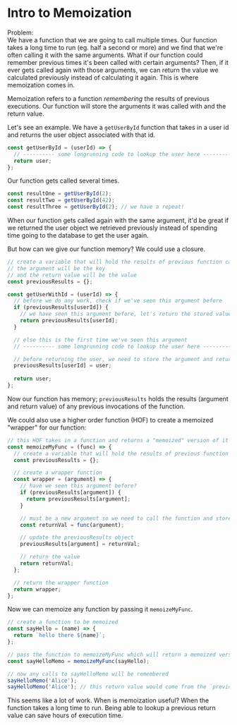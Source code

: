 # Intro to Memoization

Problem:  
We have a function that we are going to call multiple times. Our function takes a long time to run (eg. half a second or more) and we find that we're often calling it with the same arguments. What if our function could remember previous times it's been called with certain arguments? Then, if it ever gets called again with those arguments, we can return the value we calculated previously instead of calculating it again. This is where memoization comes in.

Memoization refers to a function _remembering_ the results of previous executions. Our function will store the arguments it was called with and the return value.

Let's see an example. We have a `getUserById` function that takes in a user id and returns the user object associated with that id.

```js
const getUserById = (userId) => {
  // ---------- some longrunning code to lookup the user here ----------
  return user;
};
```

Our function gets called several times.

```js
const resultOne = getUserById(2);
const resultTwo = getUserById(42);
const resultThree = getUserById(2); // we have a repeat!
```

When our function gets called again with the same argument, it'd be great if we returned the user object we retrieved previously instead of spending time going to the database to get the user again. 

But how can we give our function memory? We could use a closure.

```js
// create a variable that will hold the results of previous function calls
// the argument will be the key
// and the return value will be the value
const previousResults = {};

const getUserWithId = (userId) => {
  // before we do any work, check if we've seen this argument before
  if (previousResults[userId]) {
    // we have seen this argument before, let's return the stored value
    return previousResults[userId];
  }

  // else this is the first time we've seen this argument
  // ---------- some longrunning code to lookup the user here ----------

  // before returning the user, we need to store the argument and return value in the previousResults object
  previousResults[userId] = user;
  
  return user;
};
```

Now our function has memory; `previousResults` holds the results (argument and return value) of any previous invocations of the function.

We could also use a higher order function (HOF) to create a memoized "wrapper" for our function:

```js
// this HOF takes in a function and returns a "memoized" version of it
const memoizeMyFunc = (func) => {
  // create a variable that will hold the results of previous function calls
  const previousResults = {};

  // create a wrapper function
  const wrapper = (argument) => {
    // have we seen this argument before?
    if (previousResults[argument]) {
      return previousResults[argument];
    }

    // must be a new argument so we need to call the function and store the return value
    const returnVal = func(argument);

    // update the previousResults object
    previousResults[argument] = returnVal;

    // return the value
    return returnVal;
  };

  // return the wrapper function
  return wrapper;
};
```

Now we can memoize any function by passing it `memoizeMyFunc`.

```js
// create a function to be memoized
const sayHello = (name) => {
  return `hello there ${name}`;
};

// pass the function to memoizeMyFunc which will return a memoized version
const sayHelloMemo = memoizeMyFunc(sayHello);

// now any calls to sayHelloMemo will be remembered
sayHelloMemo('Alice');
sayHelloMemo('Alice'); // this return value would come from the `previousResults` object instead of being calculated
```

This seems like a lot of work. When is memoization useful? When the function takes a long time to run. Being able to lookup a previous return value can save hours of execution time.
